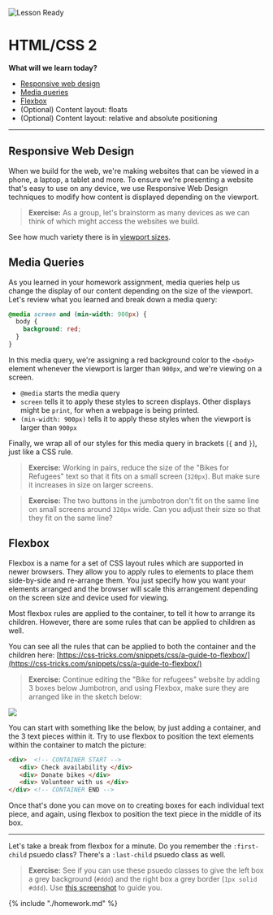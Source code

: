 ![Lesson Ready](https://img.shields.io/badge/status-ready-green.svg)

# HTML/CSS 2

**What will we learn today?**

* [Responsive web design](#responsive-web-design)
* [Media queries](#media-queries)
* [Flexbox](#flexbox)
* (Optional) Content layout: floats
* (Optional) Content layout: relative and absolute positioning

---

## Responsive Web Design

When we build for the web, we're making websites that can be viewed in a phone, a laptop, a tablet and more. To ensure we're presenting a website that's easy to use on any device, we use Responsive Web Design techniques to modify how content is displayed depending on the viewport.

> **Exercise:** As a group, let's brainstorm as many devices as we can think of which might access the websites we build.

See how much variety there is in [viewport sizes](https://decadecity.net/blog/2014/08/19/a-device-agnostic-approach-to-inlining-css).

## Media Queries

As you learned in your homework assignment, media queries help us change the display of our content depending on the size of the viewport. Let's review what you learned and break down a media query:

```css
@media screen and (min-width: 900px) {
  body {
    background: red;
  }
}
```

In this media query, we're assigning a red background color to the `<body>` element whenever the viewport is larger than `900px`, and we're viewing on a screen.

* `@media` starts the media query
* `screen` tells it to apply these styles to screen displays. Other displays
  might be `print`, for when a webpage is being printed.
* `(min-width: 900px)` tells it to apply these styles when the viewport is
  larger than `900px`

Finally, we wrap all of our styles for this media query in brackets (`{` and `}`), just like a CSS rule.

> **Exercise:** Working in pairs, reduce the size of the "Bikes for Refugees" text so that it fits on a small screen (`320px`). But make sure it increases in size on larger screens.

> **Exercise:** The two buttons in the jumbotron don't fit on the same line on small screens around `320px` wide. Can you adjust their size so that they fit on the same line?

## Flexbox

Flexbox is a name for a set of CSS layout rules which are supported in newer browsers. They allow you to apply rules to elements to place them side-by-side and re-arrange them. You just specify how you want your elements arranged and the browser will scale this arrangement depending on the screen size and device used for viewing.

Most flexbox rules are applied to the container, to tell it how to arrange its children. However, there are some rules that can be applied to children as well.

You can see all the rules that can be applied to both the container and the children here:
[https://css-tricks.com/snippets/css/a-guide-to-flexbox/](https://css-tricks.com/snippets/css/a-guide-to-flexbox/)

> **Exercise:** Continue editing the "Bike for refugees" website by adding 3 boxes below Jumbotron, and using Flexbox, make sure they are arranged like in the sketch below:
<img src="assets/flexbox_practice.png">

You can start with something like the below, by just adding a container, and the 3 text pieces within it. Try to use flexbox to position the text elements within the container to match the picture:

```html
<div>  <!-- CONTAINER START -->
   <div> Check availability </div>
   <div> Donate bikes </div>
   <div> Volunteer with us </div>
</div> <!-- CONTAINER END -->
```

Once that's done you can move on to creating boxes for each individual text piece, and again, using flexbox to position the text piece in the middle of its box.

---

Let's take a break from flexbox for a minute. Do you remember the `:first-child` psuedo class? There's a `:last-child` psuedo class as well.

> **Exercise:** See if you can use these psuedo classes to give the left box a grey background (`#ddd`) and the right box a grey border (`1px solid #ddd`). Use [this screenshot](assets/screenshot-complete.png) to guide you.

{% include "./homework.md" %}